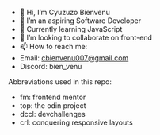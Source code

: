 - 👋 Hi, I’m Cyuzuzo Bienvenu
- 👀 I’m an aspiring Software Developer
- 🌱 Currently learning JavaScript
- 💞️ I’m looking to collaborate on front-end 
- 📫 How to reach me:
- Email: cbienvenu007@gmail.com
- Discord: bien_venu
  
 Abbreviations used in this repo:
- fm: frontend mentor
- top: the odin project
- dccl: devchallenges
- crl: conquering responsive layouts


<!---
jwben1/jwben1 is a ✨ special ✨ repository because its `README.md` (this file) appears on your GitHub profile.
You can click the Preview link to take a look at your changes.
--->
